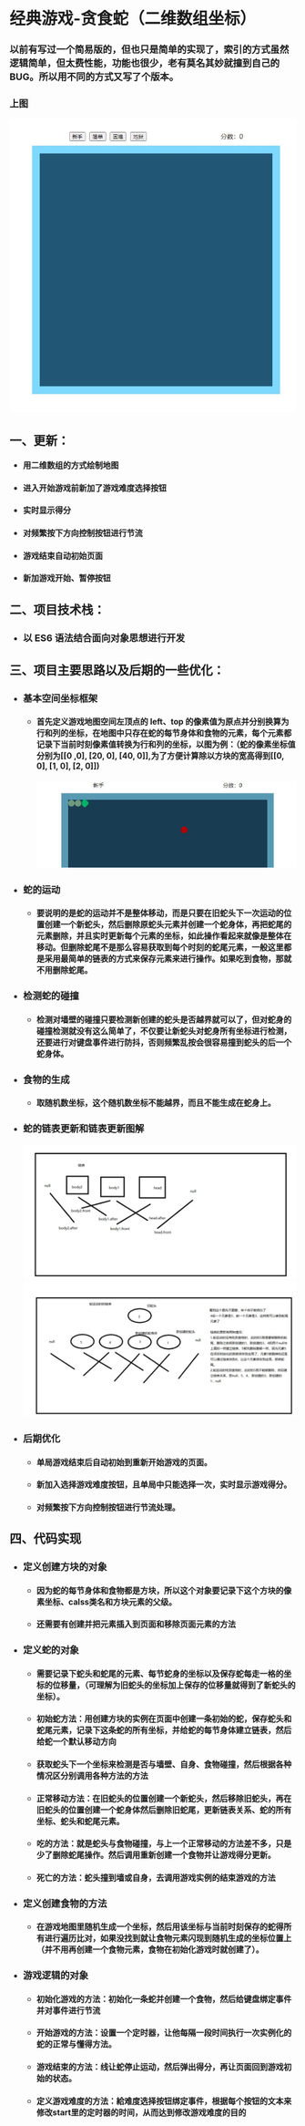 # 经典游戏-贪食蛇（二维数组坐标）

### 以前有写过一个简易版的，但也只是简单的实现了，索引的方式虽然逻辑简单，但太费性能，功能也很少，老有莫名其妙就撞到自己的BUG。所以用不同的方式又写了个版本。

### 上图

![image](./img/贪食蛇.JPG)

## 一、更新：

- #### 用二维数组的方式绘制地图
- #### 进入开始游戏前新加了游戏难度选择按钮
- #### 实时显示得分
- #### 对频繁按下方向控制按钮进行节流
- #### 游戏结束自动初始页面
- #### 新加游戏开始、暂停按钮

## 二、项目技术栈：

- ### 以 ES6 语法结合面向对象思想进行开发

## 三、项目主要思路以及后期的一些优化：

- ### 基本空间坐标框架

  - #### 首先定义游戏地图空间左顶点的 left、top 的像素值为原点并分别换算为行和列的坐标，在地图中只存在蛇的每节身体和食物的元素，每个元素都记录下当前时刻像素值转换为行和列的坐标，以图为例：（蛇的像素坐标值分别为[[0 ,0], [20, 0], [40, 0]],为了方便计算除以方块的宽高得到[[0, 0], [1, 0], [2, 0]])
    ![image](./img/初始位置.JPG)

- ### 蛇的运动



  - #### 要说明的是蛇的运动并不是整体移动，而是只要在旧蛇头下一次运动的位置创建一个新蛇头，然后删除原蛇头元素并创建一个蛇身体，再把蛇尾的元素删除，并且实时更新每个元素的坐标，如此操作看起来就像是整体在移动。但删除蛇尾不是那么容易获取到每个时刻的蛇尾元素，一般这里都是采用最简单的链表的方式来保存元素来进行操作。如果吃到食物，那就不用删除蛇尾。

- ### 检测蛇的碰撞

  - #### 检测对墙壁的碰撞只要检测新创建的蛇头是否越界就可以了，但对蛇身的碰撞检测就没有这么简单了，不仅要让新蛇头对蛇身所有坐标进行检测，还要进行对键盘事件进行防抖，否则频繁乱按会很容易撞到蛇头的后一个蛇身体。

- ### 食物的生成

  - #### 取随机数坐标，这个随机数坐标不能越界，而且不能生成在蛇身上。

- ### 蛇的链表更新和链表更新图解
  ![image](./img/链表.JPG)
  ![image](./img/链表更新.JPG)
- ### 后期优化
  - #### 单局游戏结束后自动初始到重新开始游戏的页面。
  - #### 新加入选择游戏难度按钮，且单局中只能选择一次，实时显示游戏得分。
  - #### 对频繁按下方向控制按钮进行节流处理。

## 四、代码实现
- ### 定义创建方块的对象

  - #### 因为蛇的每节身体和食物都是方块，所以这个对象要记录下这个方块的像素坐标、calss类名和方块元素的父级。

  - #### 还需要有创建并把元素插入到页面和移除页面元素的方法

- ### 定义蛇的对象

  - #### 需要记录下蛇头和蛇尾的元素、每节蛇身的坐标以及保存蛇每走一格的坐标的位移量，（可理解为旧蛇头的坐标加上保存的位移量就得到了新蛇头的坐标）。

  - #### 初始蛇方法：用创建方块的实例在页面中创建一条初始的蛇，保存蛇头和蛇尾元素，记录下这条蛇的所有坐标，并给蛇的每节身体建立链表，然后给蛇一个默认移动方向

  - #### 获取蛇头下一个坐标来检测是否与墙壁、自身、食物碰撞，然后根据各种情况区分别调用各种方法的方法

  - #### 正常移动方法：在旧蛇头的位置创建一个新蛇头，然后移除旧蛇头，再在旧蛇头的位置创建一个蛇身体然后删除旧蛇尾，更新链表关系、蛇的所有坐标、蛇头和蛇尾元素。

  - #### 吃的方法：就是蛇头与食物碰撞，与上一个正常移动的方法差不多，只是少了删除蛇尾操作。然后调用重新创建一个食物并让游戏得分更新。

  - #### 死亡的方法：蛇头撞到墙或自身，去调用游戏实例的结束游戏的方法

- ### 定义创建食物的方法
  - #### 在游戏地图里随机生成一个坐标，然后用该坐标与当前时刻保存的蛇得所有进行遍历比对，如果没找到就让食物元素闪现到随机生成的坐标位置上（并不用再创建一个食物元素，食物在初始化游戏时就创建了）。

- ### 游戏逻辑的对象

  - #### 初始化游戏的方法：初始化一条蛇并创建一个食物，然后给键盘绑定事件并对事件进行节流

  - #### 开始游戏的方法：设置一个定时器，让他每隔一段时间执行一次实例化的蛇的正常与懂得方法。

  - #### 游戏结束的方法：线让蛇停止运动，然后弹出得分，再让页面回到游戏初始的状态。

  - #### 定义游戏难度的方法：給难度选择按钮绑定事件，根据每个按钮的文本来修改start里的定时器的时间，从而达到修改游戏难度的目的


